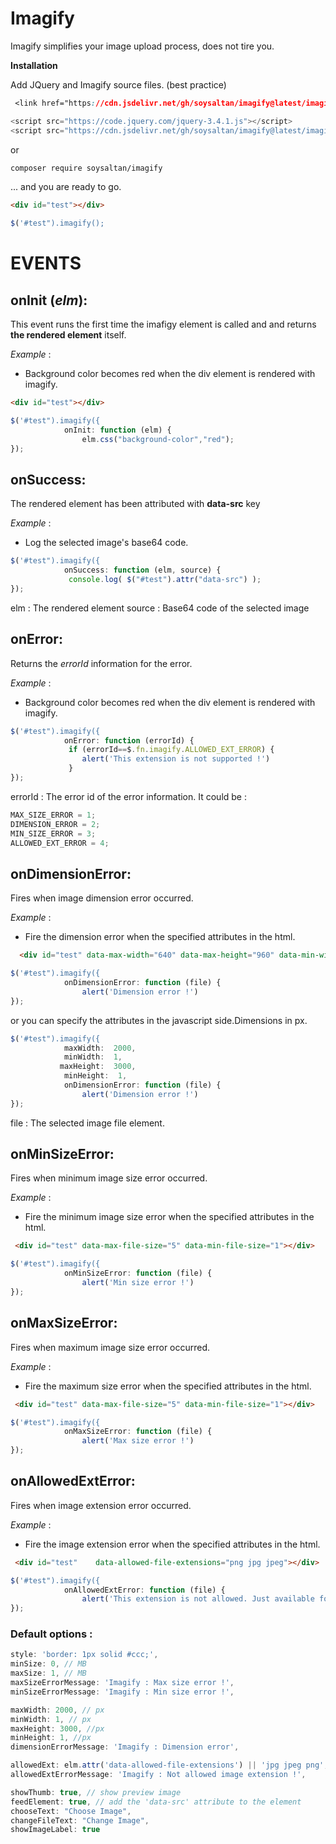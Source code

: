 # Imagify
Imagify simplifies your image upload process, does not tire you.

**Installation**

Add  JQuery and Imagify source files. (best practice)

```css
 <link href="https://cdn.jsdelivr.net/gh/soysaltan/imagify@latest/imagify.min.css" rel="stylesheet">
```

```javascript
<script src="https://code.jquery.com/jquery-3.4.1.js"></script>
<script src="https://cdn.jsdelivr.net/gh/soysaltan/imagify@latest/imagify.min.js"></script>
```

or 

```bash
composer require soysaltan/imagify 
```

... and you are ready to go.


```html
<div id="test"></div>
```

```javascript
$('#test").imagify();
```


# EVENTS 

 **onInit** (*elm*): 
------------

 This event runs the first time the imafigy element is called and and returns **the rendered element** itself.
 
 *Example*  : 
* Background color becomes red when the div element is rendered with imagify.

```html
<div id="test"></div>
```

```javascript
$('#test").imagify({
            onInit: function (elm) {
             	elm.css("background-color","red");  
});
```
 onSuccess: 
------------
The rendered element has been attributed with **data-src** key
 
 *Example*  : 
* Log the selected image's base64 code.

```javascript
$('#test").imagify({
            onSuccess: function (elm, source) {
             console.log( $("#test").attr("data-src") );
});
```
elm : The rendered element
source  : Base64 code of the selected image

 onError: 
------------
Returns the *errorId*  information for the error.

 *Example*  : 
* Background color becomes red when the div element is rendered with imagify.

```javascript
$('#test").imagify({
            onError: function (errorId) {
             if (errorId==$.fn.imagify.ALLOWED_EXT_ERROR) {
			 	alert('This extension is not supported !')
			 }
});
```
errorId  : The error id of the error information.
It could be : 
```javascript
MAX_SIZE_ERROR = 1;
DIMENSION_ERROR = 2;
MIN_SIZE_ERROR = 3;
ALLOWED_EXT_ERROR = 4;
```

 onDimensionError: 
------------
Fires when image dimension error occurred.

 *Example*  : 

* Fire the dimension error when the specified attributes in the html.

```html
  <div id="test" data-max-width="640" data-max-height="960" data-min-width="640" data-min-height="960"></div>
```

```javascript
$('#test").imagify({
            onDimensionError: function (file) {
			 	alert('Dimension error !')
});
```

or you can specify the attributes in the javascript side.Dimensions in px.
```javascript
$('#test").imagify({
			maxWidth:  2000,
			minWidth:  1,
 		   maxHeight:  3000,
			minHeight:  1,
            onDimensionError: function (file) {
			 	alert('Dimension error !')
});
```


file  : The selected image file element.


 onMinSizeError: 
------------
Fires when minimum image size error occurred.

 *Example*  : 

* Fire the minimum image size error when the specified attributes in the html.

```html
 <div id="test" data-max-file-size="5" data-min-file-size="1"></div>
```
```javascript
$('#test").imagify({
            onMinSizeError: function (file) {
			 	alert('Min size error !')
});
```

 onMaxSizeError: 
------------
Fires when maximum image size error occurred.

 *Example*  : 

* Fire the maximum size error when the specified attributes in the html.

```html
 <div id="test" data-max-file-size="5" data-min-file-size="1"></div>
```
```javascript
$('#test").imagify({
            onMaxSizeError: function (file) {
			 	alert('Max size error !')
});
```

 onAllowedExtError: 
------------
Fires when image extension error occurred.

 *Example*  : 

* Fire the image extension error when the specified attributes in the html.

```html
 <div id="test"    data-allowed-file-extensions="png jpg jpeg"></div>
```

```javascript
$('#test").imagify({
            onAllowedExtError: function (file) {
			 	alert('This extension is not allowed. Just available for Png, Jpg or Jpeg !')
});
```
### Default options  :
```javascript
style: 'border: 1px solid #ccc;',
minSize: 0, // MB
maxSize: 1, // MB
maxSizeErrorMessage: 'Imagify : Max size error !',
minSizeErrorMessage: 'Imagify : Min size error !',

maxWidth: 2000, // px
minWidth: 1, // px
maxHeight: 3000, //px
minHeight: 1, //px
dimensionErrorMessage: 'Imagify : Dimension error',

allowedExt: elm.attr('data-allowed-file-extensions') || 'jpg jpeg png',
allowedExtErrorMessage: 'Imagify : Not allowed image extension !',

showThumb: true, // show preview image
feedElement: true, // add the 'data-src' attribute to the element
chooseText: "Choose Image",
changeFileText: "Change Image",
showImageLabel: true
```
